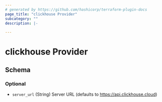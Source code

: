 ```yaml
---
# generated by https://github.com/hashicorp/terraform-plugin-docs
page_title: "clickhouse Provider"
subcategory: ""
description: |-
  
---
```


# clickhouse Provider





<!-- schema generated by tfplugindocs -->
## Schema

### Optional

- `server_url` (String) Server URL (defaults to https://api.clickhouse.cloud)
